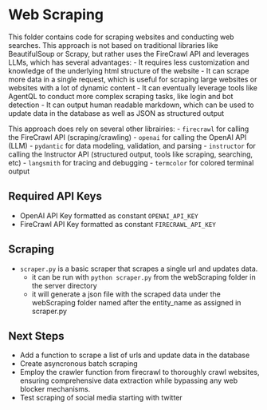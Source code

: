 # Web Scraping

This folder contains code for scraping websites and conducting web searches. 
This approach is not based on traditional libraries like BeautifulSoup or Scrapy, but rather uses the FireCrawl API and leverages LLMs, which has several advantages:
    - It requires less customization and knowledge of the underlying html structure of the website
    - It can scrape more data in a single request, which is useful for scraping large websites or websites with a lot of dynamic content
    - It can eventually leverage tools like AgentQL to conduct more complex scraping tasks, like login and bot detection
    - It can output human readable markdown, which can be used to update data in the database as well as JSON as structured output

This approach does rely on several other librairies:
    - `firecrawl` for calling the FireCrawl API (scraping/crawling)
    - `openai` for calling the OpenAI API (LLM)
    - `pydantic` for data modeling, validation, and parsing
    - `instructor` for calling the Instructor API (structured output, tools like scraping, searching, etc)
    - `langsmith` for tracing and debugging
    - `termcolor` for colored terminal output

## Required API Keys

- OpenAI API Key formatted as constant `OPENAI_API_KEY`
- FireCrawl API Key formatted as constant `FIRECRAWL_API_KEY`

## Scraping

- `scraper.py` is a basic scraper that scrapes a single url and updates data.
    - it can be run with `python scraper.py` from the webScraping folder in the server directory
    - it will generate a json file with the scraped data under the webScraping folder named after the entity_name as assigned in scraper.py

## Next Steps

- Add a function to scrape a list of urls and update data in the database
- Create asyncronous batch scraping 
- Employ the crawler function from firecrawl to thoroughly crawl websites, ensuring comprehensive data extraction while bypassing any web blocker mechanisms.
- Test scraping of social media starting with twitter






